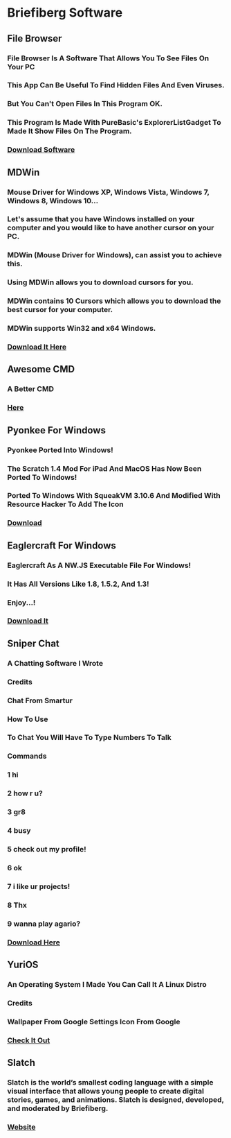 # Briefiberg Software
## File Browser
### File Browser Is A Software That Allows You To See Files On Your PC
### This App Can Be Useful To Find Hidden Files And Even Viruses.
### But You Can't Open Files In This Program OK.
### This Program Is Made With PureBasic's ExplorerListGadget To Made It Show Files On The Program.
### [Download Software](https://briefiberg.github.io/filebrowser/)
## MDWin
### Mouse Driver for Windows XP, Windows Vista, Windows 7, Windows 8, Windows 10...
### Let's assume that you have Windows installed on your computer and you would like to have another cursor on your PC.
### MDWin (Mouse Driver for Windows), can assist you to achieve this.
### Using MDWin allows you to download cursors for you.
### MDWin contains 10 Cursors which allows you to download the best cursor for your computer.
### MDWin supports Win32 and x64 Windows.
### [Download It Here](https://briefiberg.github.io/mdwin/)
## Awesome CMD
### A Better CMD
### [Here](https://briefiberg.github.io/awesomecmd/)
## Pyonkee For Windows
### Pyonkee Ported Into Windows!
### The Scratch 1.4 Mod For iPad And MacOS Has Now Been Ported To Windows!
### Ported To Windows With SqueakVM 3.10.6 And Modified With Resource Hacker To Add The Icon
### [Download](https://github.com/Briefiberg/PyonkeeForWindows/releases)
## Eaglercraft For Windows
### Eaglercraft As A NW.JS Executable File For Windows!
### It Has All Versions Like 1.8, 1.5.2, And 1.3!
### Enjoy...!
### [Download It](https://github.com/Briefiberg/EaglercraftForWindows/releases)
## Sniper Chat
### A Chatting Software I Wrote
### Credits
### Chat From Smartur
### How To Use
### To Chat You Will Have To Type Numbers To Talk
### Commands
### 1 hi
### 2 how r u?
### 3 gr8
### 4 busy
### 5 check out my profile!
### 6 ok
### 7 i like ur projects!
### 8 Thx
### 9 wanna play agario?
### [Download Here](https://briefiberg.github.io/sniperchat/)
## YuriOS
### An Operating System I Made You Can Call It A Linux Distro
### Credits
### Wallpaper From Google Settings Icon From Google
### [Check It Out](https://briefiberg.github.io/YuriOS)
## Slatch
### Slatch is the world’s smallest coding language with a simple visual interface that allows young people to create digital stories, games, and animations. Slatch is designed, developed, and moderated by Briefiberg.
### [Website](https://briefiberg.github.io/slatch/)
